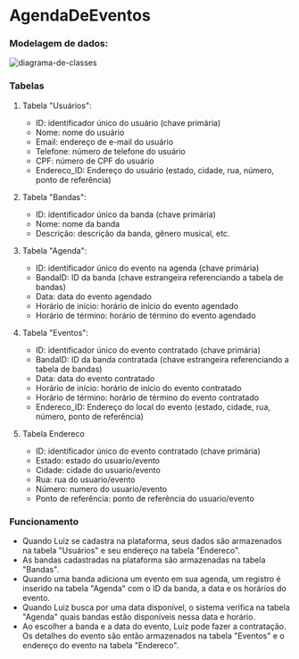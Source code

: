 # AgendaDeEventos
### Modelagem de dados:

![diagrama-de-classes](https://github.com/uluizeduardo/AgendaDeEventos/blob/FEATURE/CREAT-0002/resources/diagrama-de-classes.png)

### Tabelas
1. Tabela "Usuários":
    - ID: identificador único do usuário (chave primária)
    - Nome: nome do usuário
    - Email: endereço de e-mail do usuário
    - Telefone: número de telefone do usuário
    - CPF: número de CPF do usuário
   - Endereco_ID: Endereço do usuário (estado, cidade, rua, número, ponto de referência)

2. Tabela "Bandas":
    - ID: identificador único da banda (chave primária)
    - Nome: nome da banda
    - Descrição: descrição da banda, gênero musical, etc.

3. Tabela "Agenda":
    - ID: identificador único do evento na agenda (chave primária)
    - BandaID: ID da banda (chave estrangeira referenciando a tabela de bandas)
    - Data: data do evento agendado
    - Horário de início: horário de início do evento agendado
    - Horário de término: horário de término do evento agendado

4. Tabela "Eventos":
    - ID: identificador único do evento contratado (chave primária)
    - BandaID: ID da banda contratada (chave estrangeira referenciando a tabela de bandas)
    - Data: data do evento contratado
    - Horário de início: horário de início do evento contratado
    - Horário de término: horário de término do evento contratado
    - Endereco_ID: Endereço do local do evento (estado, cidade, rua, número, ponto de referência)

5. Tabela Endereco
    - ID: identificador único do evento contratado (chave primária)
    - Estado: estado do usuario/evento
    - Cidade: cidade do usuario/evento
    - Rua: rua do usuario/evento
    - Número: numero do usuario/evento
    - Ponto de referência: ponto de referência do usuario/evento

### Funcionamento

- Quando Luiz se cadastra na plataforma, seus dados são armazenados na tabela "Usuários" e 
seu endereço na tabela "Endereco".
- As bandas cadastradas na plataforma são armazenadas na tabela "Bandas".
- Quando uma banda adiciona um evento em sua agenda, um registro é inserido na tabela "Agenda" com o ID da banda, a data e os horários do evento.
- Quando Luiz busca por uma data disponível, o sistema verifica na tabela "Agenda" quais bandas estão disponíveis nessa data e horário.
- Ao escolher a banda e a data do evento, Luiz pode fazer a contratação. Os detalhes do evento são então armazenados na tabela "Eventos" e
  o endereço  do evento na tabela "Endereco".







